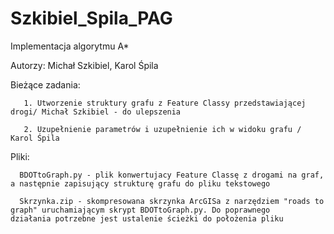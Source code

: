 # Szkibiel_Spila_PAG
Implementacja algorytmu A* 

  Autorzy: Michał Szkibiel, Karol Śpila
  
  Bieżące zadania:
  
       1. Utworzenie struktury grafu z Feature Classy przedstawiającej drogi/ Michał Szkibiel - do ulepszenia
       
       2. Uzupełnienie parametrów i uzupełnienie ich w widoku grafu / Karol Śpila
       
  Pliki:
  
      BDOTtoGraph.py - plik konwertujacy Feature Classę z drogami na graf, a następnie zapisujący strukturę grafu do pliku tekstowego
      
      Skrzynka.zip - skompresowana skrzynka ArcGISa z narzędziem "roads to graph" uruchamiającym skrypt BDOTtoGraph.py. Do poprawnego                           działania potrzebne jest ustalenie ścieżki do położenia pliku
       
